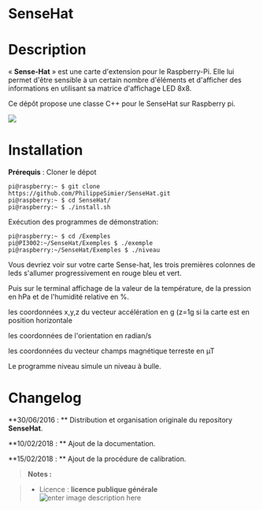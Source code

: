 ﻿# SenseHat

# Description
« **Sense-Hat** » est une carte d'extension pour le Raspberry-Pi. Elle lui
permet d'être sensible à un certain nombre d'éléments et d'afficher des
informations en utilisant sa matrice d'affichage LED 8x8.

Ce dépôt propose une classe C++ pour le SenseHat sur Raspberry pi.

<img src="https://github.com/PhilippeSimier/SenseHat/blob/master/Documentation/Sense-HAT.png">

# Installation


**Prérequis** : 
Cloner le dépot

    pi@raspberry:~ $ git clone https://github.com/PhilippeSimier/SenseHat.git
    pi@raspberry:~ $ cd SenseHat/
    pi@raspberry:~ $ ./install.sh


Exécution des programmes de démonstration:
 
    pi@raspberry:~ $ cd /Exemples
    pi@PI3002:~/SenseHat/Exemples $ ./exemple
    pi@raspberry:~/SenseHat/Exemples $ ./niveau

Vous devriez voir sur votre carte Sense-hat, les trois premières colonnes de leds s'allumer  progressivement en rouge bleu et vert.

 Puis sur le terminal affichage de la valeur de la température, de la pression en hPa
et de l'humidité relative en %.

les coordonnées x,y,z du vecteur accélération en g (z=1g si la carte est en position horizontale
 
les coordonnées de l'orientation en radian/s

les coordonnées du vecteur champs magnétique terreste en µT 

Le programme niveau simule un niveau à bulle.

# Changelog

**30/06/2016 : ** Distribution et organisation originale du repository **SenseHat**. 

**10/02/2018 : ** Ajout de la documentation.

**15/02/2018 : ** Ajout de la procédure de calibration. 

> **Notes :**


> - Licence : **licence publique générale** ![enter image description here](https://img.shields.io/badge/licence-GPL-green.svg)
<!-- TOOLBOX 

Génération des badges : https://shields.io/
Génération de ce fichier : https://stackedit.io/editor#


